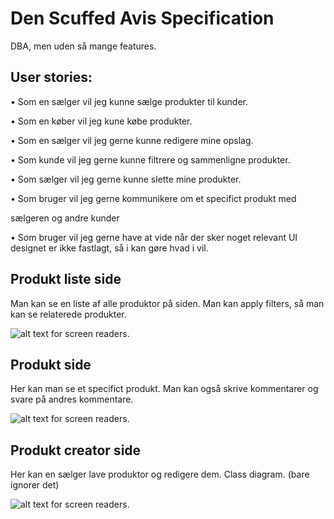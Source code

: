 
# Den Scuffed Avis Specification

DBA, men uden så mange features.

## User stories:
• Som en sælger vil jeg kunne sælge produkter til kunder.

• Som en køber vil jeg kune købe produkter.

• Som en sælger vil jeg gerne kunne redigere mine opslag.

• Som kunde vil jeg gerne kunne filtrere og sammenligne produkter.

• Som sælger vil jeg gerne kunne slette mine produkter.

• Som bruger vil jeg gerne kommunikere om et specifict produkt med

sælgeren og andre kunder

• Som bruger vil jeg gerne have at vide når der sker noget relevant
UI designet er ikke fastlagt, så i kan gøre hvad i vil.

## Produkt liste side
Man kan se en liste af alle produktor på siden. Man kan apply filters, så man kan
se relaterede produkter.

![alt text for screen readers](https://media.discordapp.net/attachments/824591158604070972/1077509569825218590/image.png?width=980&height=655 "Lækker suger klar på sjov").


## Produkt side
Her kan man se et specifict produkt. Man kan også skrive kommentarer og svare
på andres kommentare.

![alt text for screen readers](https://media.discordapp.net/attachments/824591158604070972/1077509643099713626/image.png?width=940&height=655 "Lækker suger klar på sjov").


## Produkt creator side
Her kan en sælger lave produktor og redigere dem.
Class diagram. (bare ignorer det)

![alt text for screen readers](https://media.discordapp.net/attachments/824591158604070972/1077509534639198218/image.png "Lækker suger klar på sjov").
